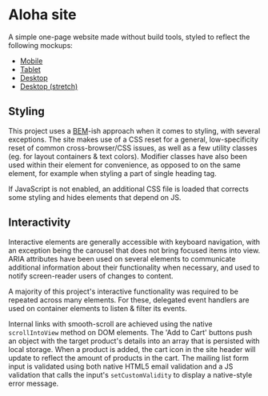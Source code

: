 # Aloha site

A simple one-page website made without build tools, styled to reflect the following mockups:

- [Mobile](https://user-images.githubusercontent.com/38357771/56353306-f5915d80-6185-11e9-9416-f301414af239.png)
- [Tablet](https://user-images.githubusercontent.com/38357771/56353307-f5915d80-6185-11e9-9cb0-0637c37b261a.png)
- [Desktop](https://user-images.githubusercontent.com/38357771/56353304-f4f8c700-6185-11e9-8cf2-cc714f5654a0.png)
- [Desktop (stretch)](https://user-images.githubusercontent.com/38357771/56353305-f4f8c700-6185-11e9-9574-0c143af1596f.png)

## Styling

This project uses a [BEM](http://getbem.com/introduction/)-ish approach when it comes to styling, with several exceptions. The site makes use of a CSS reset for a general, low-specificity reset of common cross-browser/CSS issues, as well as a few utility classes (eg. for layout containers & text colors). Modifier classes have also been used within their element for convenience, as opposed to on the same element, for example when styling a part of single heading tag.

If JavaScript is not enabled, an additional CSS file is loaded that corrects some styling and hides elements that depend on JS.

## Interactivity

Interactive elements are generally accessible with keyboard navigation, with an exception being the carousel that does not bring focused items into view. ARIA attributes have been used on several elements to communicate additional information about their functionality when necessary, and used to notify screen-reader users of changes to content.

A majority of this project's interactive functionality was required to be repeated across many elements. For these, delegated event handlers are used on container elements to listen & filter its events.

Internal links with smooth-scroll are achieved using the native `scrollIntoView` method on DOM elements. The 'Add to Cart' buttons push an object with the target product's details into an array that is persisted with local storage. When a product is added, the cart icon in the site header will update to reflect the amount of products in the cart. The mailing list form input is validated using both native HTML5 email validation and a JS validation that calls the input's `setCustomValidity` to display a native-style error message.
